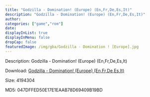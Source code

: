 ```yaml
---
title: "Godzilla - Domination! (Europe) (En,Fr,De,Es,It)"
description: "Godzilla - Domination! (Europe) (En,Fr,De,Es,It)"
author: 
categories: ["game","rom"]
date: 
displayInList: true
displayInMenu: false
dropCap: false
featuredImage: /img/gba/Godzilla - Domination ! [Europe].jpg
---
```


Description: Godzilla - Domination! (Europe) (En,Fr,De,Es,It)

Download: <a style="text-decoration:underline;" href="https://mega.nz/#!faRWjSRb!MHdSOdP6Zsx5b66R3uioC1mt8IJbAbjZnb31f8PRaa0" target = "_blank" rel = "nofollow" > Godzilla - Domination! (Europe) (En,Fr,De,Es,It)</a>

Size: 4194304

MD5: 047DFFED50E17E1EAAB78D69409B19BD

